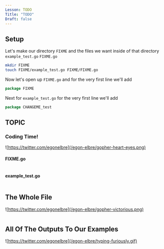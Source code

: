 ```yaml
---
Lesson: TODO
Title: "TODO"
Draft: false
---
```


## Setup

Let's make our directory `FIXME` and the files we want inside of that directory
`example_test.go` `FIXME.go`

```sh
mkdir FIXME
touch FIXME/example_test.go FIXME/FIXME.go
```

Now let's open up `FIXME.go` and for the very first line we'll add
```go
package FIXME
```
Next for `example_test.go` for the very first line we'll add
```go
package CHANGEME_test
```

## TOPIC

### Coding Time!

![https://twitter.com/egonelbre](/egon-elbre/gopher-heart-eyes.png)

#### FIXME.go

```go
```

#### example_test.go

```go
```

## The Whole File

![https://twitter.com/egonelbre](/egon-elbre/gopher-victorious.png)

```go
```

## All Of The Outputs To Our Examples

![https://twitter.com/egonelbre](/egon-elbre/typing-furiously.gif)

```go
```

